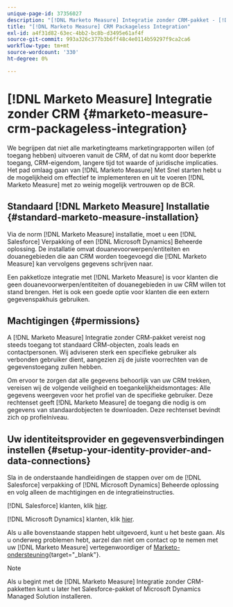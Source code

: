 ```yaml
---
unique-page-id: 37356027
description: "[!DNL Marketo Measure] Integratie zonder CRM-pakket - [!DNL Marketo Measure] - Productdocumentatie"
title: "[!DNL Marketo Measure] CRM Packageless Integration"
exl-id: a4f31d82-63ec-4bb2-bc8b-d3495e61af4f
source-git-commit: 993a326c377b3b6ff48c4e0114b59297f9ca2ca6
workflow-type: tm+mt
source-wordcount: '330'
ht-degree: 0%

---
```


# [!DNL Marketo Measure] Integratie zonder CRM {#marketo-measure-crm-packageless-integration}

We begrijpen dat niet alle marketingteams marketingrapporten willen (of toegang hebben) uitvoeren vanuit de CRM, of dat nu komt door beperkte toegang, CRM-eigendom, langere tijd tot waarde of juridische implicaties. Het pad omlaag gaan van [!DNL Marketo Measure] Met Snel starten hebt u de mogelijkheid om effectief te implementeren en uit te voeren [!DNL Marketo Measure] met zo weinig mogelijk vertrouwen op de BCR.

## Standaard [!DNL Marketo Measure] Installatie {#standard-marketo-measure-installation}

Via de norm [!DNL Marketo Measure] installatie, moet u een [!DNL Salesforce] Verpakking of een [!DNL Microsoft Dynamics] Beheerde oplossing. De installatie omvat douanevoorwerpen/entiteiten en douanegebieden die aan CRM worden toegevoegd die [!DNL Marketo Measure] kan vervolgens gegevens schrijven naar.

Een pakketloze integratie met [!DNL Marketo Measure] is voor klanten die geen douanevoorwerpen/entiteiten of douanegebieden in uw CRM willen tot stand brengen. Het is ook een goede optie voor klanten die een extern gegevenspakhuis gebruiken.

## Machtigingen {#permissions}

A [!DNL Marketo Measure] Integratie zonder CRM-pakket vereist nog steeds toegang tot standaard CRM-objecten, zoals leads en contactpersonen. Wij adviseren sterk een specifieke gebruiker als verbonden gebruiker dient, aangezien zij de juiste voorrechten van de gegevenstoegang zullen hebben.

Om ervoor te zorgen dat alle gegevens behoorlijk van uw CRM trekken, vereisen wij de volgende veiligheid en toegankelijkheidsmontages: Alle gegevens weergeven voor het profiel van de specifieke gebruiker. Deze rechtenset geeft [!DNL Marketo Measure] de toegang die nodig is om gegevens van standaardobjecten te downloaden. Deze rechtenset bevindt zich op profielniveau.

## Uw identiteitsprovider en gegevensverbindingen instellen {#setup-your-identity-provider-and-data-connections}

Sla in de onderstaande handleidingen de stappen over om de [!DNL Salesforce] verpakking of [!DNL Microsoft Dynamics] Beheerde oplossing en volg alleen de machtigingen en de integratieinstructies.

[!DNL Salesforce] klanten, klik [hier](/help/configuration-and-setup/marketo-measure-and-salesforce/marketo-measure-salesforce-package-installation-and-set-up.md).

[!DNL Microsoft Dynamics] klanten, klik [hier](/help/marketo-measure-and-dynamics/getting-started-with-marketo-measure-and-dynamics/microsoft-dynamics-crm-installation-guide.md).

Als u alle bovenstaande stappen hebt uitgevoerd, kunt u het beste gaan. Als u onderweg problemen hebt, aarzel dan niet om contact op te nemen met uw [!DNL Marketo Measure] vertegenwoordiger of [Marketo-ondersteuning](https://nation.marketo.com/t5/support/ct-p/Support){target=&quot;_blank&quot;}.

>[!NOTE]
>
>Als u begint met de [!DNL Marketo Measure] Integratie zonder CRM-pakketten kunt u later het Salesforce-pakket of Microsoft Dynamics Managed Solution installeren.
